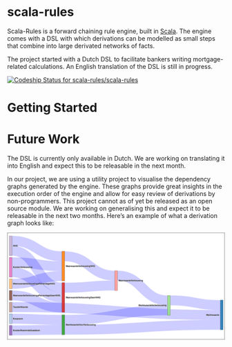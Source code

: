 # scala-rules
Scala-Rules is a forward chaining rule engine, built in [Scala](https://www.scala-lang.org). The engine comes with a DSL with which derivations can be modelled as small steps that combine into large derivated networks of facts.

The project started with a Dutch DSL to facilitate bankers writing mortgage-related calculations. An English translation of the DSL is still in progress.

[![Codeship Status for scala-rules/scala-rules](https://codeship.com/projects/628dece0-e3e8-0133-a9e8-3aa3f222b1f1/status?branch=master)](https://codeship.com/projects/146192)

# Getting Started



# Future Work

The DSL is currently only available in Dutch. We are working on translating it into English and expect this to be releasable in the next month.

In our project, we are using a utility project to visualise the dependency graphs generated by the engine. These graphs provide great insights in the execution order of the engine and allow for easy review of derivations by non-programmers. This project cannot as of yet be released as an open source module. We are working on generalising this and expect it to be releasable in the next two months. Here’s an example of what a derivation graph looks like:

![Example Dependency Graph showing Execution Order of derivations](./docs/images/example_graph.png)